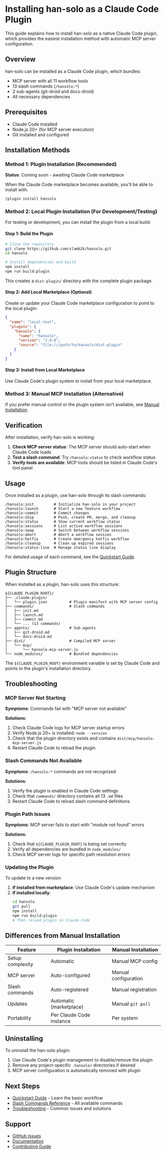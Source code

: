 # Installing han-solo as a Claude Code Plugin

This guide explains how to install han-solo as a native Claude Code plugin, which provides the easiest installation method with automatic MCP server configuration.

## Overview

han-solo can be installed as a Claude Code plugin, which bundles:
- MCP server with all 11 workflow tools
- 13 slash commands (`/hansolo:*`)
- 2 sub-agents (git-droid and docs-droid)
- All necessary dependencies

## Prerequisites

- Claude Code installed
- Node.js 20+ (for MCP server execution)
- Git installed and configured

## Installation Methods

### Method 1: Plugin Installation (Recommended)

**Status**: Coming soon - awaiting Claude Code marketplace

When the Claude Code marketplace becomes available, you'll be able to install with:

```bash
/plugin install hansolo
```

### Method 2: Local Plugin Installation (For Development/Testing)

For testing or development, you can install the plugin from a local build:

#### Step 1: Build the Plugin

```bash
# Clone the repository
git clone https://github.com/slamb2k/hansolo.git
cd hansolo

# Install dependencies and build
npm install
npm run build:plugin
```

This creates a `dist-plugin/` directory with the complete plugin package.

#### Step 2: Add Local Marketplace (Optional)

Create or update your Claude Code marketplace configuration to point to the local plugin:

```json
{
  "name": "local-test",
  "plugins": {
    "hansolo": {
      "name": "hansolo",
      "version": "2.0.0",
      "source": "file:///path/to/hansolo/dist-plugin"
    }
  }
}
```

#### Step 3: Install from Local Marketplace

Use Claude Code's plugin system to install from your local marketplace.

### Method 3: Manual MCP Installation (Alternative)

If you prefer manual control or the plugin system isn't available, see [Manual Installation](./installation.md).

## Verification

After installation, verify han-solo is working:

1. **Check MCP server status**: The MCP server should auto-start when Claude Code loads
2. **Test a slash command**: Try `/hansolo:status` to check workflow status
3. **Verify tools are available**: MCP tools should be listed in Claude Code's tool panel

## Usage

Once installed as a plugin, use han-solo through its slash commands:

```
/hansolo:init         # Initialize han-solo in your project
/hansolo:launch       # Start a new feature workflow
/hansolo:commit       # Commit changes
/hansolo:ship         # Push, create PR, merge, and cleanup
/hansolo:status       # Show current workflow status
/hansolo:sessions     # List active workflow sessions
/hansolo:swap         # Switch between workflow sessions
/hansolo:abort        # Abort a workflow session
/hansolo:hotfix       # Create emergency hotfix workflow
/hansolo:cleanup      # Clean up expired sessions
/hansolo:status-line  # Manage status line display
```

For detailed usage of each command, see the [Quickstart Guide](./quickstart.md).

## Plugin Structure

When installed as a plugin, han-solo uses this structure:

```
${CLAUDE_PLUGIN_ROOT}/
├── .claude-plugin/
│   └── plugin.json          # Plugin manifest with MCP server config
├── commands/                # Slash commands
│   ├── init.md
│   ├── launch.md
│   ├── commit.md
│   └── ... (13 commands)
├── agents/                  # Sub-agents
│   ├── git-droid.md
│   └── docs-droid.md
├── dist/                    # Compiled MCP server
│   └── mcp/
│       └── hansolo-mcp-server.js
└── node_modules/            # Bundled dependencies
```

The `${CLAUDE_PLUGIN_ROOT}` environment variable is set by Claude Code and points to the plugin's installation directory.

## Troubleshooting

### MCP Server Not Starting

**Symptoms**: Commands fail with "MCP server not available"

**Solutions**:
1. Check Claude Code logs for MCP server startup errors
2. Verify Node.js 20+ is installed: `node --version`
3. Check that the plugin directory exists and contains `dist/mcp/hansolo-mcp-server.js`
4. Restart Claude Code to reload the plugin

### Slash Commands Not Available

**Symptoms**: `/hansolo:*` commands are not recognized

**Solutions**:
1. Verify the plugin is enabled in Claude Code settings
2. Check that `commands/` directory contains all 13 `.md` files
3. Restart Claude Code to reload slash command definitions

### Plugin Path Issues

**Symptoms**: MCP server fails to start with "module not found" errors

**Solutions**:
1. Check that `${CLAUDE_PLUGIN_ROOT}` is being set correctly
2. Verify all dependencies are bundled in `node_modules/`
3. Check MCP server logs for specific path resolution errors

### Updating the Plugin

To update to a new version:

1. **If installed from marketplace**: Use Claude Code's update mechanism
2. **If installed locally**:
   ```bash
   cd hansolo
   git pull
   npm install
   npm run build:plugin
   # Then reload plugin in Claude Code
   ```

## Differences from Manual Installation

| Feature | Plugin Installation | Manual Installation |
|---------|-------------------|---------------------|
| Setup complexity | Automatic | Manual MCP config |
| MCP server | Auto-configured | Manual configuration |
| Slash commands | Auto-registered | Manual registration |
| Updates | Automatic (marketplace) | Manual `git pull` |
| Portability | Per Claude Code instance | Per system |

## Uninstalling

To uninstall the han-solo plugin:

1. Use Claude Code's plugin management to disable/remove the plugin
2. Remove any project-specific `.hansolo/` directories if desired
3. MCP server configuration is automatically removed with plugin

## Next Steps

- [Quickstart Guide](./quickstart.md) - Learn the basic workflow
- [Slash Commands Reference](../reference/slash-commands.md) - All available commands
- [Troubleshooting](./troubleshooting.md) - Common issues and solutions

## Support

- [GitHub Issues](https://github.com/slamb2k/hansolo/issues)
- [Documentation](https://github.com/slamb2k/hansolo/tree/main/docs)
- [Contributing Guide](../../CONTRIBUTING.md)

